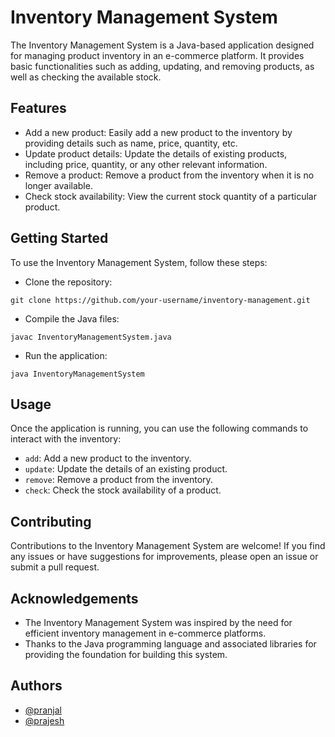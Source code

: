 # Inventory Management System

The Inventory Management System is a Java-based application designed for managing product inventory in an e-commerce platform. It provides basic functionalities such as adding, updating, and removing products, as well as checking the available stock.

## Features

- Add a new product: Easily add a new product to the inventory by providing details such as name, price, quantity, etc.
- Update product details: Update the details of existing products, including price, quantity, or any other relevant information.
- Remove a product: Remove a product from the inventory when it is no longer available.
- Check stock availability: View the current stock quantity of a particular product.

## Getting Started

To use the Inventory Management System, follow these steps:

- Clone the repository:

```
git clone https://github.com/your-username/inventory-management.git
```

- Compile the Java files:

```
javac InventoryManagementSystem.java
```

- Run the application:

```
java InventoryManagementSystem
```

## Usage

Once the application is running, you can use the following commands to interact with the inventory:

- `add`: Add a new product to the inventory.
- `update`: Update the details of an existing product.
- `remove`: Remove a product from the inventory.
- `check`: Check the stock availability of a product.

## Contributing

Contributions to the Inventory Management System are welcome! If you find any issues or have suggestions for improvements, please open an issue or submit a pull request.

## Acknowledgements

- The Inventory Management System was inspired by the need for efficient inventory management in e-commerce platforms.
- Thanks to the Java programming language and associated libraries for providing the foundation for building this system.

## Authors

- [@pranjal](https://github.com/PranjalAgarwal04)
- [@prajesh](https://bit.ly/prajesheleven)
